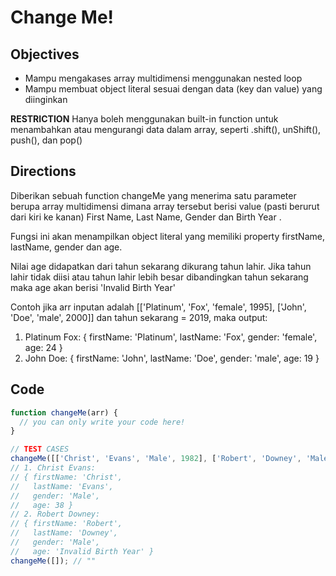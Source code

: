 
# Change Me!

## Objectives
- Mampu mengakases array multidimensi menggunakan nested loop
- Mampu membuat object literal sesuai dengan data (key dan value) yang diinginkan

**RESTRICTION**
Hanya boleh menggunakan built-in function untuk menambahkan atau mengurangi data dalam array, seperti .shift(), unShift(), push(), dan pop()

## Directions

Diberikan sebuah function changeMe yang menerima satu parameter berupa array multidimensi dimana array tersebut berisi value (pasti berurut dari kiri ke kanan) First Name, Last Name, Gender dan Birth Year .

Fungsi ini akan menampilkan object literal yang memiliki property firstName, lastName, gender dan age.

Nilai age didapatkan dari tahun sekarang dikurang tahun lahir. Jika tahun lahir tidak diisi atau tahun lahir lebih besar dibandingkan tahun sekarang maka age akan berisi 'Invalid Birth Year'

Contoh jika arr inputan adalah [['Platinum', 'Fox', 'female', 1995], ['John', 'Doe', 'male', 2000]] dan tahun sekarang = 2019, maka output:
1. Platinum Fox:
{ firstName: 'Platinum',
  lastName: 'Fox',
  gender: 'female',
  age: 24 }
2. John Doe:
{ firstName: 'John', lastName: 'Doe', gender: 'male', age: 19 }

## Code

```JavaScript
function changeMe(arr) {
  // you can only write your code here!
}

// TEST CASES
changeMe([['Christ', 'Evans', 'Male', 1982], ['Robert', 'Downey', 'Male']]); 
// 1. Christ Evans:
// { firstName: 'Christ',
//   lastName: 'Evans',
//   gender: 'Male',
//   age: 38 }
// 2. Robert Downey:
// { firstName: 'Robert',
//   lastName: 'Downey',
//   gender: 'Male',
//   age: 'Invalid Birth Year' }
changeMe([]); // ""
```